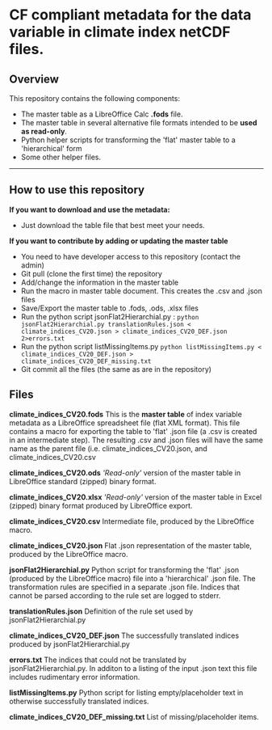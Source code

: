 # CF compliant metadata for the data variable in climate index netCDF files. #


## Overview ##

This repository contains the following components:

* The master table as a LibreOffice Calc **.fods** file.
* The master table in several alternative file formats intended to be **used as read-only**.
* Python helper scripts for transforming the 'flat' master table to a 'hierarchical' form
* Some other helper files.

---------------

## How to use this repository ##

**If you want to download and use the metadata:**

* Just download the table file that best meet your needs.

**If you want to contribute by adding or updating the master table**

* You need to have developer access to this repository (contact the admin)
* Git pull (clone the first time) the repository
* Add/change the information in the master table
* Run the macro in master table document. This creates the .csv and .json files
* Save/Export the master table to .fods, .ods, .xlsx files
* Run the python script jsonFlat2Hierarchial.py :
```python jsonFlat2Hierarchial.py translationRules.json < climate_indices_CV20.json > climate_indices_CV20_DEF.json 2>errors.txt```
* Run the python script listMissingItems.py
```python listMissingItems.py < climate_indices_CV20_DEF.json > climate_indices_CV20_DEF_missing.txt```
* Git commit all the files (the same as are in the repository)


## Files ##

**climate_indices_CV20.fods** This is the **master table** of index variable metadata as a LibreOffice spreadsheet file (flat XML format). This file contains a macro for exporting the table to 'flat' .json file (a .csv is created in an intermediate step). The resulting .csv and .json files will have the same name as the parent file (i.e. climate_indices_CV20.json, and climate_indices_CV20.csv


**climate_indices_CV20.ods** *'Read-only'* version of the master table in LibreOffice standard (zipped) binary format.

**climate_indices_CV20.xlsx** *'Read-only'* version of the master table in Excel (zipped) binary format produced by LibreOffice export. 

**climate_indices_CV20.csv** Intermediate file, produced by the LibreOffice macro.

**climate_indices_CV20.json** Flat .json representation of the master table, produced by the LibreOffice macro. 

**jsonFlat2Hierarchial.py** Python script for transforming the 'flat' .json (produced by the LibreOffice macro) file into a 'hierarchical' .json file. The transformation rules are specified in a separate .json file. Indices that cannot be parsed according to the rule set are logged to stderr. 

**translationRules.json** Definition of the rule set used by jsonFlat2Hierarchial.py

**climate_indices_CV20_DEF.json** The successfully translated indices produced by jsonFlat2Hierarchial.py

**errors.txt** The indices that could not be translated by jsonFlat2Hierarchial.py. In additon to a listing of the input .json text this file includes rudimentary error information.

**listMissingItems.py** Python script for listing empty/placeholder text in otherwise successfully translated indices. 

**climate_indices_CV20_DEF_missing.txt** List of missing/placeholder items.


